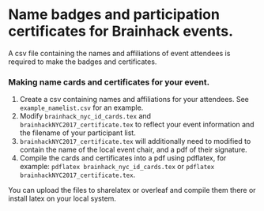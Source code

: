# Name badges and participation certificates for Brainhack events.

A csv file containing the names and affiliations of event attendees is required to make the badges and certificates.

### Making name cards and certificates for your event.

1. Create a csv containing names and affiliations for your attendees. See ```example_namelist.csv``` for an example.
2. Modify ```brainhack_nyc_id_cards.tex``` and ```brainhackNYC2017_certificate.tex``` to reflect your event information and the filename of your participant list.
3. ```brainhackNYC2017_certificate.tex``` will additionally need to modified to contain the name of the local event chair, and a pdf of their signature.
4. Compile the cards and certificates into a pdf using pdflatex, for example: ```pdflatex brainhack_nyc_id_cards.tex``` or ```pdflatex brainhackNYC2017_certificate.tex```.

You can upload the files to sharelatex or overleaf and compile them there or install latex on your local system. 
